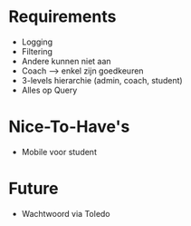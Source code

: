 # Requirements

- Logging
- Filtering
- Andere kunnen niet aan
- Coach --> enkel zijn goedkeuren
- 3-levels hierarchie (admin, coach, student)
- Alles op Query

# Nice-To-Have's

- Mobile voor student

# Future

- Wachtwoord via Toledo
